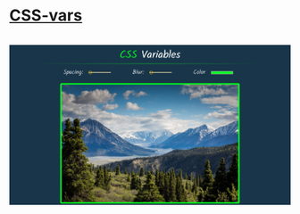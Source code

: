 # [CSS-vars](https://michal-w-dev.github.io/CSS-vars/)
<br>
<img src="assets/readme.png" width="700px">

